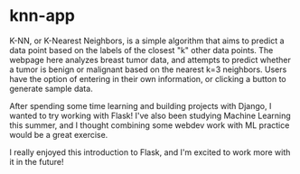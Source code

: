 # knn-app

K-NN, or K-Nearest Neighbors, is a simple algorithm that aims to predict a data point based on the labels of the closest "k" other data points. The webpage here analyzes breast tumor data, and attempts to predict whether a tumor is benign or malignant based on the nearest k=3 neighbors. Users have the option of entering in their own information, or clicking a button to generate sample data.

After spending some time learning and building projects with Django, I wanted to try working with Flask! I've also been studying Machine Learning this summer, and I thought combining some webdev work with ML practice would be a great exercise. 

I really enjoyed this introduction to Flask, and I'm excited to work more with it in the future!
